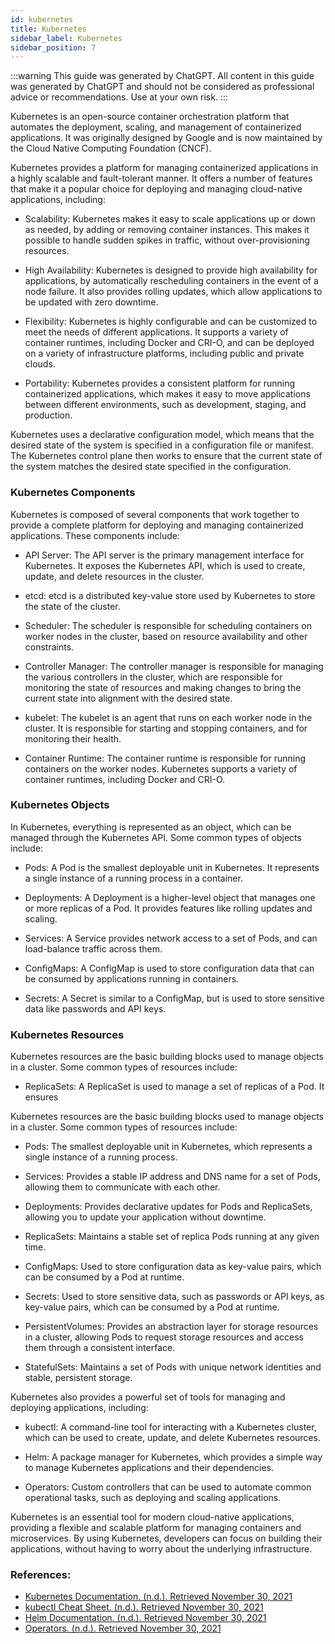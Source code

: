 ```yaml
---
id: kubernetes
title: Kubernetes
sidebar_label: Kubernetes
sidebar_position: 7
---
```


:::warning
This guide was generated by ChatGPT. All content in this guide was generated by ChatGPT and should not be considered as professional advice or recommendations. Use at your own risk.
:::

Kubernetes is an open-source container orchestration platform that automates the deployment, scaling, and management of containerized applications. It was originally designed by Google and is now maintained by the Cloud Native Computing Foundation (CNCF).

Kubernetes provides a platform for managing containerized applications in a highly scalable and fault-tolerant manner. It offers a number of features that make it a popular choice for deploying and managing cloud-native applications, including:

- Scalability: Kubernetes makes it easy to scale applications up or down as needed, by adding or removing container instances. This makes it possible to handle sudden spikes in traffic, without over-provisioning resources.

- High Availability: Kubernetes is designed to provide high availability for applications, by automatically rescheduling containers in the event of a node failure. It also provides rolling updates, which allow applications to be updated with zero downtime.

- Flexibility: Kubernetes is highly configurable and can be customized to meet the needs of different applications. It supports a variety of container runtimes, including Docker and CRI-O, and can be deployed on a variety of infrastructure platforms, including public and private clouds.

- Portability: Kubernetes provides a consistent platform for running containerized applications, which makes it easy to move applications between different environments, such as development, staging, and production.

Kubernetes uses a declarative configuration model, which means that the desired state of the system is specified in a configuration file or manifest. The Kubernetes control plane then works to ensure that the current state of the system matches the desired state specified in the configuration.

### Kubernetes Components
Kubernetes is composed of several components that work together to provide a complete platform for deploying and managing containerized applications. These components include:

- API Server: The API server is the primary management interface for Kubernetes. It exposes the Kubernetes API, which is used to create, update, and delete resources in the cluster.

- etcd: etcd is a distributed key-value store used by Kubernetes to store the state of the cluster.

- Scheduler: The scheduler is responsible for scheduling containers on worker nodes in the cluster, based on resource availability and other constraints.

- Controller Manager: The controller manager is responsible for managing the various controllers in the cluster, which are responsible for monitoring the state of resources and making changes to bring the current state into alignment with the desired state.

- kubelet: The kubelet is an agent that runs on each worker node in the cluster. It is responsible for starting and stopping containers, and for monitoring their health.

- Container Runtime: The container runtime is responsible for running containers on the worker nodes. Kubernetes supports a variety of container runtimes, including Docker and CRI-O.

### Kubernetes Objects
In Kubernetes, everything is represented as an object, which can be managed through the Kubernetes API. Some common types of objects include:

- Pods: A Pod is the smallest deployable unit in Kubernetes. It represents a single instance of a running process in a container.

- Deployments: A Deployment is a higher-level object that manages one or more replicas of a Pod. It provides features like rolling updates and scaling.

- Services: A Service provides network access to a set of Pods, and can load-balance traffic across them.

- ConfigMaps: A ConfigMap is used to store configuration data that can be consumed by applications running in containers.

- Secrets: A Secret is similar to a ConfigMap, but is used to store sensitive data like passwords and API keys.

### Kubernetes Resources
Kubernetes resources are the basic building blocks used to manage objects in a cluster. Some common types of resources include:

- ReplicaSets: A ReplicaSet is used to manage a set of replicas of a Pod. It ensures

Kubernetes resources are the basic building blocks used to manage objects in a cluster. Some common types of resources include:

- Pods: The smallest deployable unit in Kubernetes, which represents a single instance of a running process.

- Services: Provides a stable IP address and DNS name for a set of Pods, allowing them to communicate with each other.

- Deployments: Provides declarative updates for Pods and ReplicaSets, allowing you to update your application without downtime.

- ReplicaSets: Maintains a stable set of replica Pods running at any given time.

- ConfigMaps: Used to store configuration data as key-value pairs, which can be consumed by a Pod at runtime.

- Secrets: Used to store sensitive data, such as passwords or API keys, as key-value pairs, which can be consumed by a Pod at runtime.

- PersistentVolumes: Provides an abstraction layer for storage resources in a cluster, allowing Pods to request storage resources and access them through a consistent interface.

- StatefulSets: Maintains a set of Pods with unique network identities and stable, persistent storage.

Kubernetes also provides a powerful set of tools for managing and deploying applications, including:

- kubectl: A command-line tool for interacting with a Kubernetes cluster, which can be used to create, update, and delete Kubernetes resources.

- Helm: A package manager for Kubernetes, which provides a simple way to manage Kubernetes applications and their dependencies.

- Operators: Custom controllers that can be used to automate common operational tasks, such as deploying and scaling applications.

Kubernetes is an essential tool for modern cloud-native applications, providing a flexible and scalable platform for managing containers and microservices. By using Kubernetes, developers can focus on building their applications, without having to worry about the underlying infrastructure.

### References:

- [Kubernetes Documentation. (n.d.). Retrieved November 30, 2021](https://kubernetes.io/docs/home/) 
- [kubectl Cheat Sheet. (n.d.). Retrieved November 30, 2021](https://kubernetes.io/docs/reference/kubectl/cheatsheet/)
- [Helm Documentation. (n.d.). Retrieved November 30, 2021](https://helm.sh/docs/)
- [Operators. (n.d.). Retrieved November 30, 2021](https://kubernetes.io/docs/concepts/extend-kubernetes/operator/)

